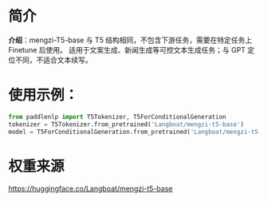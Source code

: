 # 简介
**介绍**：mengzi-T5-base 与 T5 结构相同，不包含下游任务，需要在特定任务上 Finetune 后使用。
适用于文案生成、新闻生成等可控文本生成任务；与 GPT 定位不同，不适合文本续写。

# 使用示例：
```python
from paddlenlp import T5Tokenizer, T5ForConditionalGeneration
tokenizer = T5Tokenizer.from_pretrained('Langboat/mengzi-t5-base')
model = T5ForConditionalGeneration.from_pretrained('Langboat/mengzi-t5-base')
```

# 权重来源
https://huggingface.co/Langboat/mengzi-t5-base
